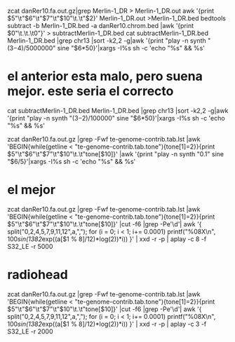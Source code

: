 
zcat danRer10.fa.out.gz|grep Merlin-1_DR  > Merlin-1_DR.out
awk '{print $5"\t"$6"\t"$7"\t"$10"\t.\t"$2}' Merlin-1_DR.out >Merlin-1_DR.bed
bedtools subtract -b Merlin-1_DR.bed -a danRer10.chrom.bed  |awk '{print $0"\t.\t.\t0"}' > subtractMerlin-1_DR.bed
cat subtractMerlin-1_DR.bed Merlin-1_DR.bed |grep chr13 |sort -k2,2 -g|awk '{print "play -n synth "($3-$4)/5000000" sine "$6*50}'|xargs -I%s sh -c 'echo "%s" && %s'
# el anterior esta malo, pero suena mejor. este seria el correcto
cat subtractMerlin-1_DR.bed Merlin-1_DR.bed |grep chr13 |sort -k2,2 -g|awk '{print "play -n synth "($3-$2)/100000" sine "$6*50}'|xargs -I%s sh -c 'echo "%s" && %s'

zcat danRer10.fa.out.gz |grep -Fwf te-genome-contrib.tab.lst |awk 'BEGIN{while(getline < "te-genome-contrib.tab.tone"){tone[$1]=$2}}{print $5"\t"$6"\t"$7"\t"$10"\t.\t"tone[$10]}' |awk '{print "play -n synth "0.1" sine "$6/5}'|xargs -I%s sh -c 'echo "%s" && %s'

# el mejor
zcat danRer10.fa.out.gz |grep -Fwf te-genome-contrib.tab.lst |awk 'BEGIN{while(getline < "te-genome-contrib.tab.tone"){tone[$1]=$2}}{print $5"\t"$6"\t"$7"\t"$10"\t.\t"tone[$10]}' |cut -f6 |grep -Pe'\d'| awk '{ split("0,2,4,5,7,9,11,12",a,","); for (i = 0; i < 1; i+= 0.0001) printf("%08X\n", 100*sin(1382*exp((a[$1 % 8]/12)*log(2))*i)) }' | xxd -r -p | aplay -c 8 -f S32_LE -r 5000

# radiohead
zcat danRer10.fa.out.gz |grep -Fwf te-genome-contrib.tab.lst |awk 'BEGIN{while(getline < "te-genome-contrib.tab.tone"){tone[$1]=$2}}{print $5"\t"$6"\t"$7"\t"$10"\t.\t"tone[$10]}' |cut -f6 |grep -Pe'\d'| awk '{ split("0,2,4,5,7,9,11,12",a,","); for (i = 0; i < 1; i+= 0.0001) printf("%08X\n", 100*sin(1382*exp((a[$1 % 8]/12)*log(2))*i)) }' | xxd -r -p | aplay -c 3 -f S32_LE -r 2000
